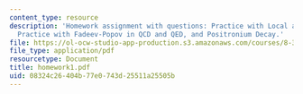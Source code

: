 ```yaml
---
content_type: resource
description: 'Homework assignment with questions: Practice with Local and Global Symmetry,
  Practice with Fadeev-Popov in QCD and QED, and Positronium Decay.'
file: https://ol-ocw-studio-app-production.s3.amazonaws.com/courses/8-325-relativistic-quantum-field-theory-iii-spring-2007/08324c26404b77e0743d25511a25505b_homework1.pdf
file_type: application/pdf
resourcetype: Document
title: homework1.pdf
uid: 08324c26-404b-77e0-743d-25511a25505b
---
```

